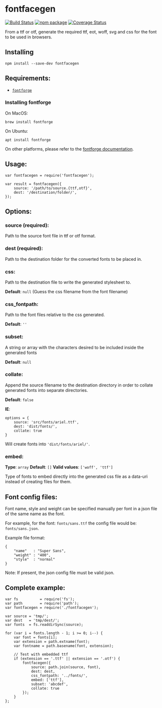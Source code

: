 
# fontfacegen

[![Build Status][build-badge]][build]
[![npm package][npm-badge]][npm]
[![Coverage Status][coveralls-badge]][coveralls]

From a ttf or otf, generate the required ttf, eot, woff, svg and css for the
font to be used in browsers.

## Installing

    npm install --save-dev fontfacegen

## Requirements:

- [`fontforge`](https://fontforge.org/docs/)

### Installing fontforge

On MacOS:

    brew install fontforge

On Ubuntu:

    apt install fontforge

On other platforms, please refer to the [fontforge documentation](https://fontforge.org/docs/).

## Usage:

    var fontfacegen = require('fontfacegen');

    var result = fontfacegen({
        source: '/path/to/source.{ttf,otf}',
        dest: '/destination/folder/',
    });

## Options:

### source (required):

Path to the source font file in ttf or otf format.

### dest (required):

Path to the destination folder for the converted fonts to be placed in.

### css:

Path to the destination file to write the generated stylesheet to.

**Default**: `null` (Guess the css filename from the font filename)

### css\_fontpath:

Path to the font files relative to the css generated.

**Default**: `''`

### subset:

A string or array with the characters desired to be included inside the generated fonts

**Default**: `null`

### collate:

Append the source filename to the destination directory in order to collate generated fonts into separate directories.

**Default**: `false`

**IE**:

    options = {
        source: 'src/fonts/ariel.ttf',
        dest: 'dist/fonts/',
        collate: true
    }

Will create fonts into `'dist/fonts/ariel/'`.

### embed:

**Type**: `array`
**Default**: `[]`
**Valid values**: `['woff', 'ttf']`

Type of fonts to embed directly into the generated css file as a data-uri instead of creating files for them.


## Font config files:

Font name, style and weight can be specified manually per font in a json file of the same name as the font.

For example, for the font: `fonts/sans.ttf` the config file would be: `fonts/sans.json`.

Example file format:

    {
        "name"   : "Super Sans",
        "weight" : "400",
        "style"  : "normal"
    }

Note: If present, the json config file must be valid json.


## Complete example:


    var fs          = require('fs');
    var path        = require('path');
    var fontfacegen = require('./fontfacegen');

    var source = 'tmp/';
    var dest   = 'tmp/dest/';
    var fonts  = fs.readdirSync(source);

    for (var i = fonts.length - 1; i >= 0; i--) {
        var font = fonts[i];
        var extension = path.extname(font);
        var fontname = path.basename(font, extension);

        // Test with embedded ttf
        if (extension == '.ttf' || extension == '.otf') {
            fontfacegen({
                source: path.join(source, font),
                dest: dest,
                css_fontpath: '../fonts/',
                embed: ['ttf'],
                subset: 'abcdef',
                collate: true
            });
        }
    };

[build-badge]: https://img.shields.io/github/workflow/status/dotcore64/fontfacegen/test/master?style=flat-square
[build]: https://github.com/dotcore64/fontfacegen/actions

[npm-badge]: https://img.shields.io/npm/v/fontfacegen.svg?style=flat-square
[npm]: https://www.npmjs.org/package/fontfacegen

[coveralls-badge]: https://img.shields.io/coveralls/dotcore64/fontfacegen/master.svg?style=flat-square
[coveralls]: https://coveralls.io/r/dotcore64/fontfacegen
